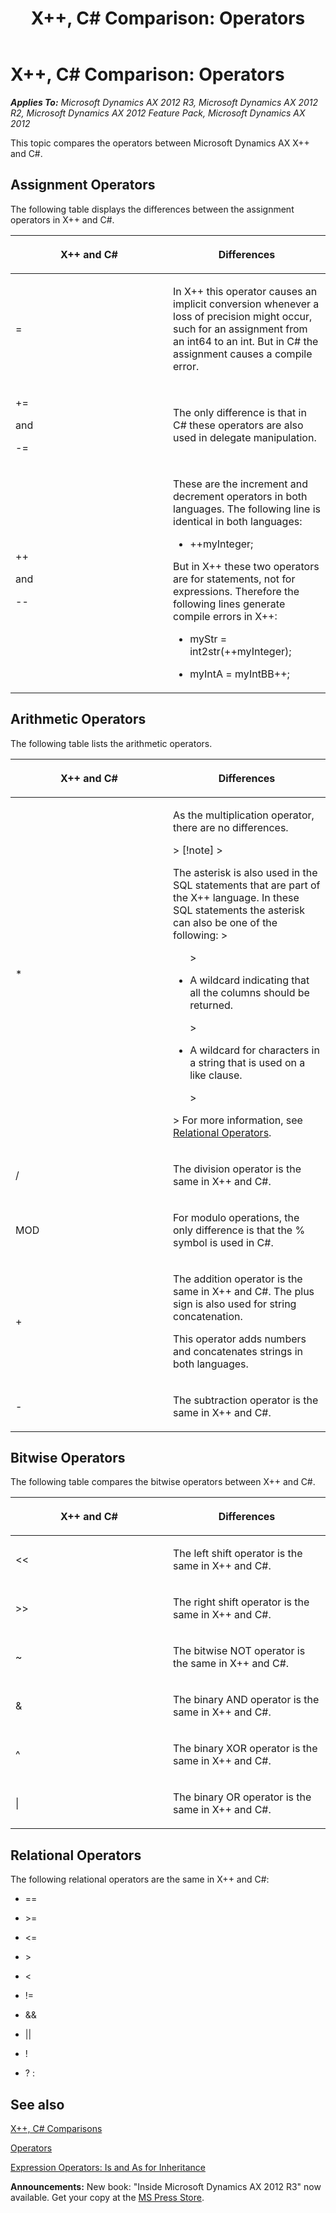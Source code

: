 ﻿---
title: 'X++, C# Comparison: Operators'
TOCTitle: 'X++, C# Comparison: Operators'
ms:assetid: bda4bc5d-93cc-48b6-bbd6-5d0e8029ebf3
ms:mtpsurl: https://msdn.microsoft.com/en-us/library/Cc967420(v=AX.60)
ms:contentKeyID: 35250038
ms.date: 05/18/2015
mtps_version: v=AX.60
---

# X++, C\# Comparison: Operators 


_**Applies To:** Microsoft Dynamics AX 2012 R3, Microsoft Dynamics AX 2012 R2, Microsoft Dynamics AX 2012 Feature Pack, Microsoft Dynamics AX 2012_

This topic compares the operators between Microsoft Dynamics AX X++ and C\#.

## Assignment Operators

The following table displays the differences between the assignment operators in X++ and C\#.

<table>
<colgroup>
<col style="width: 50%" />
<col style="width: 50%" />
</colgroup>
<thead>
<tr class="header">
<th><p>X++ and C#</p></th>
<th><p>Differences</p></th>
</tr>
</thead>
<tbody>
<tr class="odd">
<td><p>=</p></td>
<td><p>In X++ this operator causes an implicit conversion whenever a loss of precision might occur, such for an assignment from an int64 to an int. But in C# the assignment causes a compile error.</p></td>
</tr>
<tr class="even">
<td><p>+=</p>
<p>and</p>
<p>-=</p></td>
<td><p>The only difference is that in C# these operators are also used in delegate manipulation.</p></td>
</tr>
<tr class="odd">
<td><p>++</p>
<p>and</p>
<p>--</p></td>
<td><p>These are the increment and decrement operators in both languages. The following line is identical in both languages:</p>
<ul>
<li><p>++myInteger;</p></li>
</ul>
<p>But in X++ these two operators are for statements, not for expressions. Therefore the following lines generate compile errors in X++:</p>
<ul>
<li><p>myStr = int2str(++myInteger);</p></li>
<li><p>myIntA = myIntBB++;</p></li>
</ul></td>
</tr>
</tbody>
</table>


## Arithmetic Operators

The following table lists the arithmetic operators.

<table>
<colgroup>
<col style="width: 50%" />
<col style="width: 50%" />
</colgroup>
<thead>
<tr class="header">
<th><p>X++ and C#</p></th>
<th><p>Differences</p></th>
</tr>
</thead>
<tbody>
<tr class="odd">
<td><p>*</p></td>
<td><p>As the multiplication operator, there are no differences.</p>
> [!note]  
> <P>The asterisk is also used in the SQL statements that are part of the X++ language. In these SQL statements the asterisk can also be one of the following:
> <ul>
> <li><p>A wildcard indicating that all the columns should be returned.</p></li>
> <li><p>A wildcard for characters in a string that is used on a like clause.</p></li>
> </ul>
> For more information, see <a href="relational-operators.md">Relational Operators</a>.</P>
</td>
</tr>
<tr class="even">
<td><p>/</p></td>
<td><p>The division operator is the same in X++ and C#.</p></td>
</tr>
<tr class="odd">
<td><p>MOD</p></td>
<td><p>For modulo operations, the only difference is that the % symbol is used in C#.</p></td>
</tr>
<tr class="even">
<td><p>+</p></td>
<td><p>The addition operator is the same in X++ and C#. The plus sign is also used for string concatenation.</p>
<p>This operator adds numbers and concatenates strings in both languages.</p></td>
</tr>
<tr class="odd">
<td><p>-</p></td>
<td><p>The subtraction operator is the same in X++ and C#.</p></td>
</tr>
</tbody>
</table>


## Bitwise Operators

The following table compares the bitwise operators between X++ and C\#.

<table>
<colgroup>
<col style="width: 50%" />
<col style="width: 50%" />
</colgroup>
<thead>
<tr class="header">
<th><p>X++ and C#</p></th>
<th><p>Differences</p></th>
</tr>
</thead>
<tbody>
<tr class="odd">
<td><p>&lt;&lt;</p></td>
<td><p>The left shift operator is the same in X++ and C#.</p></td>
</tr>
<tr class="even">
<td><p>&gt;&gt;</p></td>
<td><p>The right shift operator is the same in X++ and C#.</p></td>
</tr>
<tr class="odd">
<td><p>~</p></td>
<td><p>The bitwise NOT operator is the same in X++ and C#.</p></td>
</tr>
<tr class="even">
<td><p>&amp;</p></td>
<td><p>The binary AND operator is the same in X++ and C#.</p></td>
</tr>
<tr class="odd">
<td><p>^</p></td>
<td><p>The binary XOR operator is the same in X++ and C#.</p></td>
</tr>
<tr class="even">
<td><p>|</p></td>
<td><p>The binary OR operator is the same in X++ and C#.</p></td>
</tr>
</tbody>
</table>


## Relational Operators

The following relational operators are the same in X++ and C\#:

  - \==

  - \>=

  - \<=

  - \>

  - \<

  - \!=

  - &&

  - ||

  - \!

  - ? :

## See also

[X++, C\# Comparisons](x-csharp-comparisons.md)

[Operators](operators.md)

[Expression Operators: Is and As for Inheritance](expression-operators-is-and-as-for-inheritance.md)

  
**Announcements:** New book: "Inside Microsoft Dynamics AX 2012 R3" now available. Get your copy at the [MS Press Store](https://www.microsoftpressstore.com/store/inside-microsoft-dynamics-ax-2012-r3-9780735685109).

